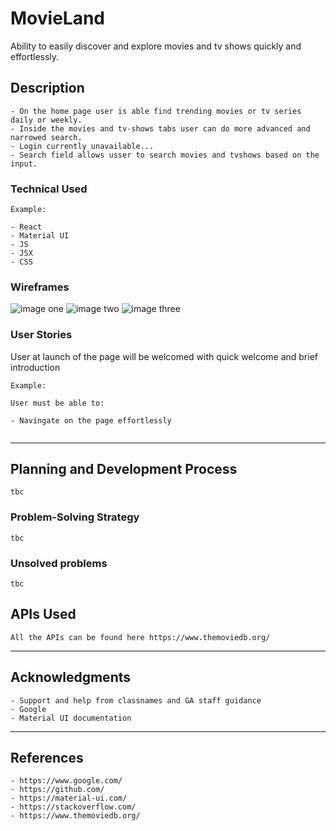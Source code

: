# MovieLand

Ability to easily discover and explore movies and tv shows quickly and effortlessly.


## Description

```
- On the home page user is able find trending movies or tv series daily or weekly.
- Inside the movies and tv-shows tabs user can do more advanced and narrowed search.
- Login currently unavailable...
- Search field allows usser to search movies and tvshows based on the input.

```

### Technical Used

```
Example:

- React
- Material UI
- JS
- JSX
- CSS
```

### Wireframes

![image one]("1.png")
![image two]("2.png")
![image three]("3.png")

### User Stories

User at launch of the page will be welcomed with quick welcome and brief introduction
```
Example:

User must be able to:

- Navingate on the page effortlessly 


```

---

## Planning and Development Process

```
tbc
```

### Problem-Solving Strategy

```
tbc
```

### Unsolved problems

```
tbc
```

## APIs Used

```
All the APIs can be found here https://www.themoviedb.org/
```

---

## Acknowledgments

```
- Support and help from classnames and GA staff guidance 
- Google
- Material UI documentation 
```

---

 ## References

 ```
 - https://www.google.com/
 - https://github.com/
 - https://material-ui.com/
 - https://stackoverflow.com/
 - https://www.themoviedb.org/
 ```